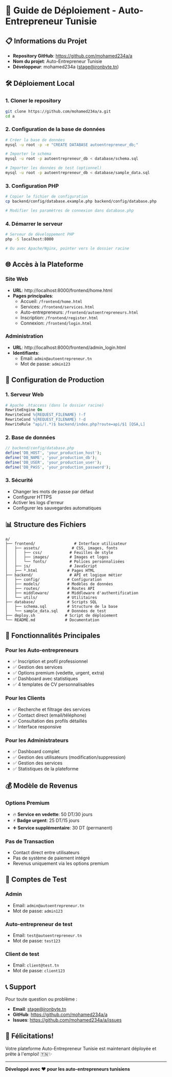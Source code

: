 # 🚀 Guide de Déploiement - Auto-Entrepreneur Tunisie

## 📋 **Informations du Projet**

- **Repository GitHub**: https://github.com/mohamed234a/a
- **Nom du projet**: Auto-Entrepreneur Tunisie
- **Développeur**: mohamed234a (stage@ironbyte.tn)

## 🛠️ **Déploiement Local**

### **1. Cloner le repository**
```bash
git clone https://github.com/mohamed234a/a.git
cd a
```

### **2. Configuration de la base de données**
```bash
# Créer la base de données
mysql -u root -p -e "CREATE DATABASE autoentrepreneur_db;"

# Importer le schéma
mysql -u root -p autoentrepreneur_db < database/schema.sql

# Importer les données de test (optionnel)
mysql -u root -p autoentrepreneur_db < database/sample_data.sql
```

### **3. Configuration PHP**
```bash
# Copier le fichier de configuration
cp backend/config/database.example.php backend/config/database.php

# Modifier les paramètres de connexion dans database.php
```

### **4. Démarrer le serveur**
```bash
# Serveur de développement PHP
php -S localhost:8000

# Ou avec Apache/Nginx, pointer vers le dossier racine
```

## 🌐 **Accès à la Plateforme**

### **Site Web**
- **URL**: http://localhost:8000/frontend/home.html
- **Pages principales**:
  - Accueil: `/frontend/home.html`
  - Services: `/frontend/services.html`
  - Auto-entrepreneurs: `/frontend/autoentrepreneurs.html`
  - Inscription: `/frontend/register.html`
  - Connexion: `/frontend/login.html`

### **Administration**
- **URL**: http://localhost:8000/frontend/admin_login.html
- **Identifiants**:
  - Email: `admin@autoentrepreneur.tn`
  - Mot de passe: `admin123`

## 🔧 **Configuration de Production**

### **1. Serveur Web**
```apache
# Apache .htaccess (dans le dossier racine)
RewriteEngine On
RewriteCond %{REQUEST_FILENAME} !-f
RewriteCond %{REQUEST_FILENAME} !-d
RewriteRule ^api/(.*)$ backend/index.php?route=api/$1 [QSA,L]
```

### **2. Base de données**
```php
// backend/config/database.php
define('DB_HOST', 'your_production_host');
define('DB_NAME', 'your_production_db');
define('DB_USER', 'your_production_user');
define('DB_PASS', 'your_production_password');
```

### **3. Sécurité**
- Changer les mots de passe par défaut
- Configurer HTTPS
- Activer les logs d'erreur
- Configurer les sauvegardes automatiques

## 📊 **Structure des Fichiers**

```
a/
├── frontend/                 # Interface utilisateur
│   ├── assets/              # CSS, images, fonts
│   │   ├── css/            # Feuilles de style
│   │   ├── images/         # Images et logos
│   │   └── fonts/          # Polices personnalisées
│   ├── js/                 # JavaScript
│   ├── *.html             # Pages HTML
├── backend/                # API et logique métier
│   ├── config/            # Configuration
│   ├── models/            # Modèles de données
│   ├── routes/            # Routes API
│   ├── middleware/        # Middleware d'authentification
│   └── utils/             # Utilitaires
├── database/              # Scripts SQL
│   ├── schema.sql         # Structure de la base
│   └── sample_data.sql    # Données de test
├── deploy.sh             # Script de déploiement
└── README.md             # Documentation
```

## 🎯 **Fonctionnalités Principales**

### **Pour les Auto-entrepreneurs**
- ✅ Inscription et profil professionnel
- ✅ Gestion des services
- ✅ Options premium (vedette, urgent, extra)
- ✅ Dashboard avec statistiques
- ✅ 4 templates de CV personnalisables

### **Pour les Clients**
- ✅ Recherche et filtrage des services
- ✅ Contact direct (email/téléphone)
- ✅ Consultation des profils détaillés
- ✅ Interface responsive

### **Pour les Administrateurs**
- ✅ Dashboard complet
- ✅ Gestion des utilisateurs (modification/suppression)
- ✅ Gestion des services
- ✅ Statistiques de la plateforme

## 💰 **Modèle de Revenus**

### **Options Premium**
- 🔥 **Service en vedette**: 50 DT/30 jours
- ⚡ **Badge urgent**: 25 DT/15 jours  
- ➕ **Service supplémentaire**: 30 DT (permanent)

### **Pas de Transaction**
- Contact direct entre utilisateurs
- Pas de système de paiement intégré
- Revenus uniquement via les options premium

## 🔐 **Comptes de Test**

### **Admin**
- Email: `admin@autoentrepreneur.tn`
- Mot de passe: `admin123`

### **Auto-entrepreneur de test**
- Email: `test@autoentrepreneur.tn`
- Mot de passe: `test123`

### **Client de test**
- Email: `client@test.tn`
- Mot de passe: `client123`

## 📞 **Support**

Pour toute question ou problème :
- **Email**: stage@ironbyte.tn
- **GitHub**: https://github.com/mohamed234a/a
- **Issues**: https://github.com/mohamed234a/a/issues

## 🎉 **Félicitations!**

Votre plateforme Auto-Entrepreneur Tunisie est maintenant déployée et prête à l'emploi! 🇹🇳✨

---

**Développé avec ❤️ pour les auto-entrepreneurs tunisiens**
